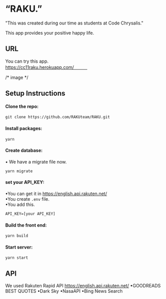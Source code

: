 # “RAKU.”  

"This was created during our time as students at Code Chrysalis."  
  
This app provides your positive happy life. 


## URL
You can try this app.   
https://cc11raku.herokuapp.com/　　　

/* image */ 

## Setup Instructions
#### Clone the repo:
```
git clone https://github.com/RAKUteam/RAKU.git
```

#### Install packages:
```
yarn
```

#### Create database:
• We have a migrate file now. 
```
yarn migrate
```
#### set your API_KEY:
•You can get it in https://english.api.rakuten.net/   
•You create `.env` file.   
•You add this.
```
API_KEY=[your API_KEY]
```

#### Build the front end:
```
yarn build
```

#### Start server:
```
yarn start
```


## API
We used Rakuten Rapid API
https://english.api.rakuten.net/
•GOODREADS BEST QUOTES
•Dark Sky
•NasaAPI
•Bing News Search


